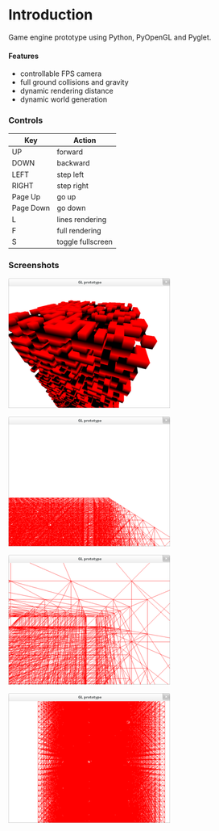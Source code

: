 Introduction
==============

Game engine prototype using Python, PyOpenGL and Pyglet.

#### Features
* controllable FPS camera
* full ground collisions and gravity
* dynamic rendering distance
* dynamic world generation


### Controls

Key | Action
---|---
UP | forward
DOWN | backward
LEFT | step left
RIGHT | step right
Page Up | go up
Page Down | go down
L | lines rendering
F | full rendering
S | toggle fullscreen


### Screenshots
![](/imgs/img4.png)

![](/imgs/img2.png)

![](/imgs/img1.png)

![](/imgs/img3.png)
